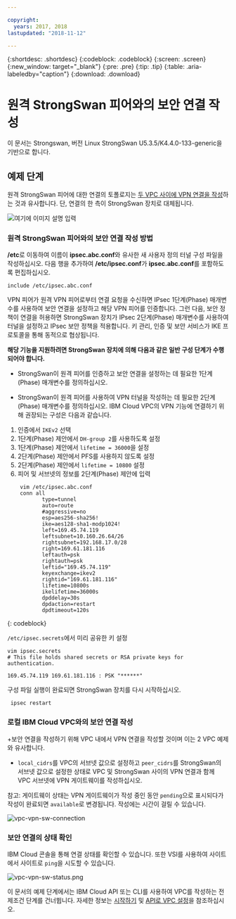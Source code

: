 ```yaml
---

copyright:
  years: 2017, 2018
lastupdated: "2018-11-12"

---
```


{:shortdesc: .shortdesc}
{:codeblock: .codeblock}
{:screen: .screen}
{:new_window: target="_blank"}
{:pre: .pre}
{:tip: .tip}
{:table: .aria-labeledby="caption"}
{:download: .download}


# 원격 StrongSwan 피어와의 보안 연결 작성

이 문서는 Strongswan, 버전 Linux StrongSwan U5.3.5/K4.4.0-133-generic을 기반으로 합니다.

## 예제 단계
원격 StrongSwan 피어에 대한 연결의 토폴로지는 [두 VPC 사이에 VPN 연결을 작성](using-vpn.html#vpn-demo-examples)하는 것과 유사합니다. 단, 연결의 한 측이 StrongSwan 장치로 대체됩니다.

![여기에 이미지 설명 입력](./images/vpc-vpn-sw-figure.png)

### 원격 StrongSwan 피어와의 보안 연결 작성 방법

**/etc**로 이동하여 이름이 **ipsec.abc.conf**와 유사한 새 사용자 정의 터널 구성 파일을 작성하십시오. 다음 행을 추가하여 **/etc/ipsec.conf**가 **ipsec.abc.conf**를 포함하도록 편집하십시오.

    include /etc/ipsec.abc.conf

VPN 피어가 원격 VPN 피어로부터 연결 요청을 수신하면 IPsec 1단계(Phase) 매개변수를 사용하여 보안 연결을 설정하고 해당 VPN 피어를 인증합니다. 그런 다음, 보안 정책이 연결을 허용하면 StrongSwan 장치가 IPsec 2단계(Phase) 매개변수를 사용하여 터널을 설정하고 IPsec 보안 정책을 적용합니다. 키 관리, 인증 및 보안 서비스가 IKE 프로토콜을 통해 동적으로 협상됩니다.

**해당 기능을 지원하려면 StrongSwan 장치에 의해 다음과 같은 일반 구성 단계가 수행되어야 합니다.**

* StrongSwan이 원격 피어를 인증하고 보안 연결을 설정하는 데 필요한 1단계(Phase) 매개변수를 정의하십시오.

* StrongSwan이 원격 피어를 사용하여 VPN 터널을 작성하는 데 필요한 2단계(Phase) 매개변수를 정의하십시오. IBM Cloud VPC의 VPN 기능에 연결하기 위해 권장되는 구성은 다음과 같습니다.

1. 인증에서 `IKEv2` 선택
2. 1단계(Phase) 제안에서 `DH-group 2`를 사용하도록 설정
3. 1단계(Phase) 제안에서 `lifetime = 36000`을 설정
4. 2단계(Phase) 제안에서 PFS를 사용하지 않도록 설정
5. 2단계(Phase) 제안에서 `lifetime = 10800` 설정
6. 피어 및 서브넷의 정보를 2단계(Phase) 제안에 입력

```
    vim /etc/ipsec.abc.conf
    conn all
           type=tunnel
           auto=route
           #aggressive=no
           esp=aes256-sha256!
           ike=aes128-sha1-modp1024!
           left=169.45.74.119
           leftsubnet=10.160.26.64/26
           rightsubnet=192.168.17.0/28
           right=169.61.181.116
           leftauth=psk
           rightauth=psk
           leftid="169.45.74.119"
           keyexchange=ikev2
           rightid="169.61.181.116"
           lifetime=10800s
           ikelifetime=36000s
           dpddelay=30s
           dpdaction=restart
           dpdtimeout=120s
```
{: codeblock}

`/etc/ipsec.secrets`에서 미리 공유한 키 설정

```
vim ipsec.secrets
# This file holds shared secrets or RSA private keys for authentication.

169.45.74.119 169.61.181.116 : PSK "******"

```

구성 파일 실행이 완료되면 StrongSwan 장치를 다시 시작하십시오.

```
 ipsec restart
```
### 로컬 IBM Cloud VPC와의 보안 연결 작성

 +보안 연결을 작성하기 위해 VPC 내에서 VPN 연결을 작성할 것이며 이는 2 VPC 예제와 유사합니다.

* `local_cidrs`를 VPC의 서브넷 값으로 설정하고 `peer_cidrs`를 StrongSwan의 서브넷 값으로 설정한 상태로 VPC 및 StrongSwan 사이의 VPN 연결과 함께 VPC 서브넷에 VPN 게이트웨이를 작성하십시오.

참고: 게이트웨이 상태는 VPN 게이트웨이가 작성 중인 동안 `pending`으로 표시되다가 작성이 완료되면 `available`로 변경됩니다. 작성에는 시간이 걸릴 수 있습니다.

![vpc-vpn-sw-connection](./images/vpc-vpn-sw-connection.png)

### 보안 연결의 상태 확인

IBM Cloud 콘솔을 통해 연결 상태를 확인할 수 있습니다. 또한 VSI를 사용하여 사이트에서 사이트로 `ping`을 시도할 수 있습니다.

![vpc-vpn-sw-status.png](./images/vpc-vpn-sw-status.png)

이 문서의 예제 단계에서는 IBM Cloud API 또는 CLI를 사용하여 VPC를 작성하는 전제조건 단계를 건너뜁니다. 자세한 정보는 [시작하기](../vpc/getting-started.html) 및 [API로 VPC 설정](../vpc/example-code.html)을 참조하십시오.
